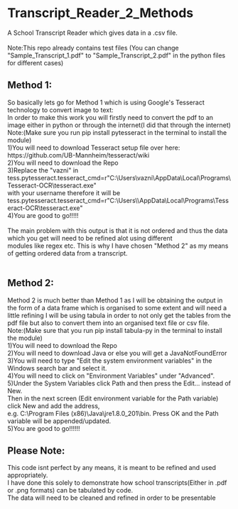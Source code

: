 # Transcript_Reader_2_Methods
A School Transcript Reader which gives data in a .csv file.<br><br>
Note:This repo already contains test files (You can change "Sample_Transcript_1.pdf" to "Sample_Transcript_2.pdf" in the python files for different cases)<br>
<h2>Method 1:</h2>
So basically lets go for Method 1 which is using Google's Tesseract technology to convert image to text:<br>
In order to make this work you will firstly need to convert the pdf to an image either in python or through the internet(I did that through the internet)<br>
Note:(Make sure you run pip install pytesseract in the terminal to install the module)<br>
1)You will need to download Tesseract setup file over here:<br>
  https://github.com/UB-Mannheim/tesseract/wiki<br>
2)You will need to download the Repo<br>
3)Replace the "vazni" in tess.pytesseract.tesseract_cmd=r"C:\Users\vazni\AppData\Local\Programs\Tesseract-OCR\tesseract.exe" <br>with your
  username therefore it will be tess.pytesseract.tesseract_cmd=r"C:\Users\<USERNAME>\AppData\Local\Programs\Tesseract-OCR\tesseract.exe"<br>
4)You are good to go!!!!!<br>
<br>
The main problem with this output is that it is not ordered and thus the data which you get will need to be refined alot using different<br>
modules like regex etc. This is why I have chosen "Method 2" as my means of getting ordered data from a transcript.<br>
<br>
<h2>Method 2:</h2>
Method 2 is much better than Method 1 as I will be obtaining the output in the form of a data frame which is organised to some extent and will need a little refining
I will be using tabula in order to not only get the tables from the pdf file but also to convert them into an organised text file or csv file.<br>
Note:(Make sure that you run pip install tabula-py in the terminal to install the module)<br>
1)You will need to download the Repo<br>
2)You will need to download Java or else you will get a JavaNotFoundError<br>
3)You will need to type "Edit the system environment variables" in the Windows search bar and select it.<br>
4)You will need to click on "Environment Variables" under "Advanced".<br>
5)Under the System Variables click Path and then press the Edit... instead of New. <br>
  Then in the next screen (Edit environment variable for the Path variable) click New and add the address, <br>
  e.g. C:\Program Files (x86)\Java\jre1.8.0_201\bin. Press OK and the Path variable will be appended/updated.<br>
5)You are good to go!!!!!!
<br>
<h2>Please Note:</h2>
This code isnt perfect by any means, it is meant to be refined and used appropriately.<br>
I have done this solely to demonstrate how school transcripts(Either in .pdf or .png formats) can be tabulated by code.<br>
The data will need to be cleaned and refined in order to be presentable 
